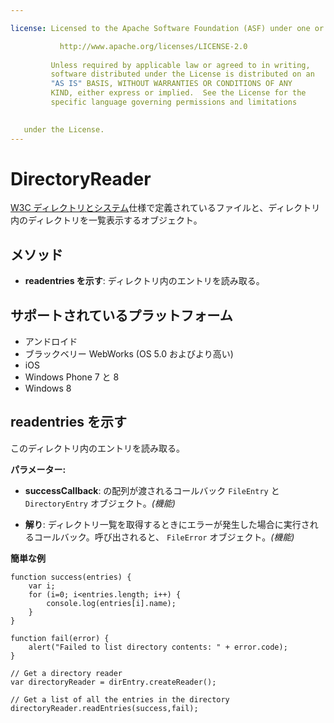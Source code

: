 ```yaml
---

license: Licensed to the Apache Software Foundation (ASF) under one or more contributor license agreements. See the NOTICE file distributed with this work for additional information regarding copyright ownership. The ASF licenses this file to you under the Apache License, Version 2.0 (the "License"); you may not use this file except in compliance with the License. You may obtain a copy of the License at

           http://www.apache.org/licenses/LICENSE-2.0
    
         Unless required by applicable law or agreed to in writing,
         software distributed under the License is distributed on an
         "AS IS" BASIS, WITHOUT WARRANTIES OR CONDITIONS OF ANY
         KIND, either express or implied.  See the License for the
         specific language governing permissions and limitations
    

   under the License.
---
```


# DirectoryReader

[W3C ディレクトリとシステム][1]仕様で定義されているファイルと、ディレクトリ内のディレクトリを一覧表示するオブジェクト。

 [1]: http://www.w3.org/TR/file-system-api/

## メソッド

*   **readentries を示す**: ディレクトリ内のエントリを読み取る。

## サポートされているプラットフォーム

*   アンドロイド
*   ブラックベリー WebWorks (OS 5.0 およびより高い)
*   iOS
*   Windows Phone 7 と 8
*   Windows 8

## readentries を示す

このディレクトリ内のエントリを読み取る。

**パラメーター:**

*   **successCallback**: の配列が渡されるコールバック `FileEntry` と `DirectoryEntry` オブジェクト。*(機能)*

*   **解り**: ディレクトリ一覧を取得するときにエラーが発生した場合に実行されるコールバック。呼び出されると、 `FileError` オブジェクト。*(機能)*

**簡単な例**

    function success(entries) {
        var i;
        for (i=0; i<entries.length; i++) {
            console.log(entries[i].name);
        }
    }
    
    function fail(error) {
        alert("Failed to list directory contents: " + error.code);
    }
    
    // Get a directory reader
    var directoryReader = dirEntry.createReader();
    
    // Get a list of all the entries in the directory
    directoryReader.readEntries(success,fail);